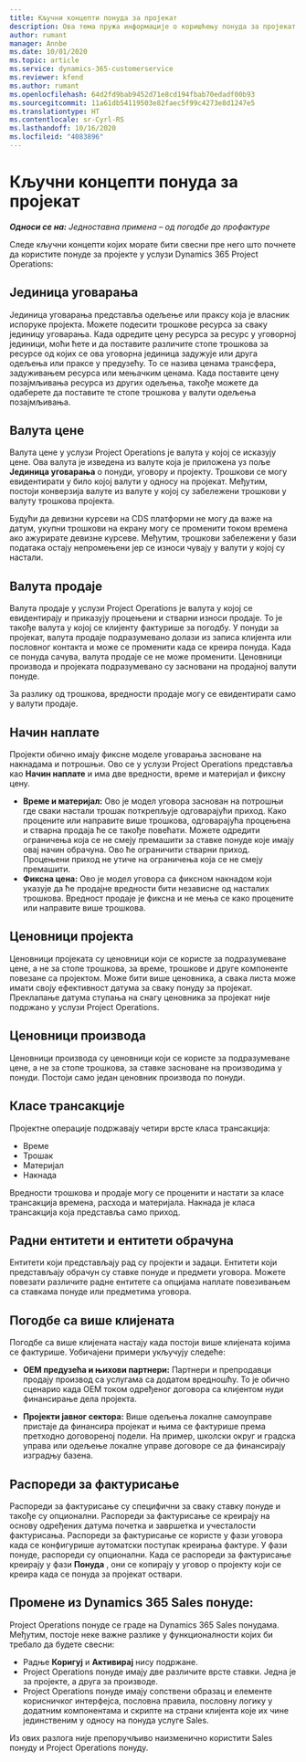 ```yaml
---
title: Кључни концепти понуда за пројекат
description: Ова тема пружа информације о коришћењу понуда за пројекат у услузи Project Operations.
author: rumant
manager: Annbe
ms.date: 10/01/2020
ms.topic: article
ms.service: dynamics-365-customerservice
ms.reviewer: kfend
ms.author: rumant
ms.openlocfilehash: 64d2fd9bab9452d71e8cd194fbab70edadf00b93
ms.sourcegitcommit: 11a61db54119503e82faec5f99c4273e8d1247e5
ms.translationtype: HT
ms.contentlocale: sr-Cyrl-RS
ms.lasthandoff: 10/16/2020
ms.locfileid: "4083896"
---
```

# <a name="project-quote-key-concepts"></a>Кључни концепти понуда за пројекат

_**Односи се на:** Једноставна примена – од погодбе до профактуре_


Следе кључни концепти којих морате бити свесни пре него што почнете да користите понуде за пројекте у услузи Dynamics 365 Project Operations:

## <a name="contracting-unit"></a>Јединица уговарања

Јединица уговарања представља одељење или праксу која је власник испоруке пројекта. Можете подесити трошкове ресурса за сваку јединицу уговарања. Када одредите цену ресурса за ресурс у уговорној јединици, моћи ћете и да поставите различите стопе трошкова за ресурсе од којих се ова уговорна јединица задужује или друга одељења или праксе у предузећу. То се назива ценама трансфера, задуживањем ресурса или мењачким ценама. Када поставите цену позајмљивања ресурса из других одељења, такође можете да одаберете да поставите те стопе трошкова у валути одељења позајмљивања.

## <a name="cost-currency"></a>Валута цене

Валута цене у услузи Project Operations је валута у којој се исказују цене. Ова валута је изведена из валуте која је приложена уз поље **Јединица уговарања** о понуди, уговору и пројекту. Трошкови се могу евидентирати у било којој валути у односу на пројекат. Међутим, постоји конверзија валуте из валуте у којој су забележени трошкови у валуту трошкова пројекта.

Будући да девизни курсеви на CDS платформи не могу да важе на датум, укупни трошкови на екрану могу се променити током времена ако ажурирате девизне курсеве. Међутим, трошкови забележени у бази података остају непромењени јер се износи чувају у валути у којој су настали.

## <a name="sales-currency"></a>Валута продаје

Валута продаје у услузи Project Operations је валута у којој се евидентирају и приказују процењени и стварни износи продаје. То је такође валута у којој се клијенту фактурише за погодбу. У понуди за пројекат, валута продаје подразумевано долази из записа клијента или пословног контакта и може се променити када се креира понуда. Када се понуда сачува, валута продаје се не може променити. Ценовници производа и пројеката подразумевано су засновани на продајној валути понуде.

За разлику од трошкова, вредности продаје могу се евидентирати само у валути продаје.

## <a name="billing-method"></a>Начин наплате

Пројекти обично имају фиксне моделе уговарања засноване на накнадама и потрошњи. Ово се у услузи Project Operations представља као **Начин наплате** и има две вредности, време и материјал и фиксну цену.

- **Време и материјал:** Ово је модел уговора заснован на потрошњи где сваки настали трошак поткрепљује одговарајући приход. Како процените или направите више трошкова, одговарајућа процењена и стварна продаја ће се такође повећати. Можете одредити ограничења која се не смеју премашити за ставке понуде које имају овај начин обрачуна. Ово ће ограничити стварни приход. Процењени приход не утиче на ограничења која се не смеју премашити.
- **Фиксна цена:** Ово је модел уговора са фиксном накнадом који указује да ће продајне вредности бити независне од насталих трошкова. Вредност продаје је фиксна и не мења се како процените или направите више трошкова.

## <a name="project-price-lists"></a>Ценовници пројекта

Ценовници пројеката су ценовници који се користе за подразумеване цене, а не за стопе трошкова, за време, трошкове и друге компоненте повезане са пројектом. Може бити више ценовника, а свака листа може имати своју ефективност датума за сваку понуду за пројекат. Преклапање датума ступања на снагу ценовника за пројекат није подржано у услузи Project Operations.

## <a name="product-price-lists"></a>Ценовници производа

Ценовници производа су ценовници који се користе за подразумеване цене, а не за стопе трошкова, за ставке засноване на производима у понуди. Постоји само један ценовник производа по понуди.

## <a name="transaction-classes"></a>Класе трансакције

Пројектне операције подржавају четири врсте класа трансакција:

- Време
- Трошак
- Материјал
- Накнада

Вредности трошкова и продаје могу се проценити и настати за класе трансакција времена, расхода и материјала. Накнада је класа трансакција која представља само приход.

## <a name="work-entities-and-billing-entities"></a>Радни ентитети и ентитети обрачуна

Ентитети који представљају рад су пројекти и задаци. Ентитети који представљају обрачун су ставке понуде и предмети уговора. Можете повезати различите радне ентитете са опцијама наплате повезивањем са ставкама понуде или предметима уговора.

## <a name="multi-customer-deals"></a>Погодбе са више клијената

Погодбе са више клијената настају када постоји више клијената којима се фактурише. Уобичајени примери укључују следеће:

- **OEM предузећа и њихови партнери:** Партнери и препродавци продају производ са услугама са додатом вредношћу. То је обично сценарио када OEM током одређеног договора са клијентом нуди финансирање дела пројекта. 

- **Пројекти јавног сектора:** Више одељења локалне самоуправе пристаје да финансира пројекат и њима се фактурише према претходно договореној подели. На пример, школски округ и градска управа или одељење локалне управе договоре се да финансирају изградњу базена.

## <a name="invoice-schedules"></a>Распореди за фактурисање

Распореди за фактурисање су специфични за сваку ставку понуде и такође су опционални. Распореди за фактурисање се креирају на основу одређених датума почетка и завршетка и учесталости фактурисања. Распореди за фактурисање се користе у фази уговора када се конфигурише аутоматски поступак креирања фактуре. У фази понуде, распореди су опционални. Када се распореди за фактурисање креирају у фази **Понуда** , они се копирају у уговор о пројекту који се креира када се понуда за пројекат оствари.

## <a name="changes-from-dynamics-365-sales-quote"></a>Промене из Dynamics 365 Sales понуде:

Project Operations понуде се граде на Dynamics 365 Sales понудама. Међутим, постоје неке важне разлике у функционалности којих би требало да будете свесни:

- Радње **Коригуј** и **Активирај** нису подржане.
- Project Operations понуде имају две различите врсте ставки. Једна је за пројекте, а друга за производе.
- Project Operations понуде имају сопствени образац и елементе корисничког интерфејса, пословна правила, пословну логику у додатним компонентама и скрипте на страни клијента које их чине јединственим у односу на понуда услуге Sales.

Из ових разлога није препоручљиво наизменично користити Sales понуду и Project Operations понуду.
